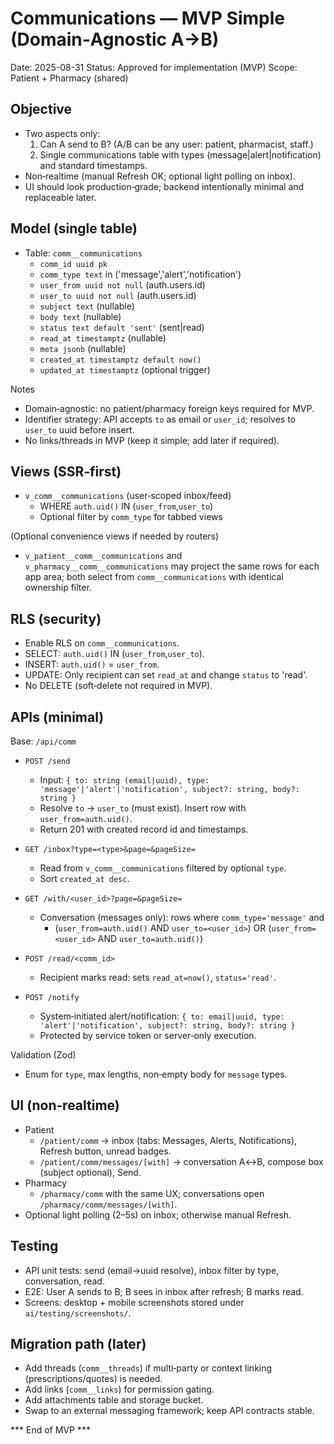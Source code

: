 # Communications — MVP Simple (Domain‑Agnostic A→B)

Date: 2025-08-31
Status: Approved for implementation (MVP)
Scope: Patient + Pharmacy (shared)

## Objective
- Two aspects only:
  1) Can A send to B? (A/B can be any user: patient, pharmacist, staff.)
  2) Single communications table with types (message|alert|notification) and standard timestamps.
- Non‑realtime (manual Refresh OK; optional light polling on inbox).
- UI should look production‑grade; backend intentionally minimal and replaceable later.

## Model (single table)
- Table: `comm__communications`
  - `comm_id uuid pk`
  - `comm_type text` in ('message','alert','notification')
  - `user_from uuid not null` (auth.users.id)
  - `user_to uuid not null` (auth.users.id)
  - `subject text` (nullable)
  - `body text` (nullable)
  - `status text default 'sent'` (sent|read)
  - `read_at timestamptz` (nullable)
  - `meta jsonb` (nullable)
  - `created_at timestamptz default now()`
  - `updated_at timestamptz` (optional trigger)

Notes
- Domain‑agnostic: no patient/pharmacy foreign keys required for MVP.
- Identifier strategy: API accepts `to` as email or `user_id`; resolves to `user_to` uuid before insert.
- No links/threads in MVP (keep it simple; add later if required).

## Views (SSR‑first)
- `v_comm__communications` (user‑scoped inbox/feed)
  - WHERE `auth.uid()` IN (`user_from`,`user_to`)
  - Optional filter by `comm_type` for tabbed views

(Optional convenience views if needed by routers)
- `v_patient__comm__communications` and `v_pharmacy__comm__communications` may project the same rows for each app area; both select from `comm__communications` with identical ownership filter.

## RLS (security)
- Enable RLS on `comm__communications`.
- SELECT: `auth.uid()` IN (`user_from`,`user_to`).
- INSERT: `auth.uid()` = `user_from`.
- UPDATE: Only recipient can set `read_at` and change `status` to 'read'.
- No DELETE (soft‑delete not required in MVP).

## APIs (minimal)
Base: `/api/comm`

- `POST /send`
  - Input: `{ to: string (email|uuid), type: 'message'|'alert'|'notification', subject?: string, body?: string }`
  - Resolve `to` → `user_to` (must exist). Insert row with `user_from=auth.uid()`.
  - Return 201 with created record id and timestamps.

- `GET /inbox?type=<type>&page=&pageSize=`
  - Read from `v_comm__communications` filtered by optional `type`.
  - Sort `created_at desc`.

- `GET /with/<user_id>?page=&pageSize=`
  - Conversation (messages only): rows where `comm_type='message'` and
    - (`user_from=auth.uid()` AND `user_to=<user_id>`) OR (`user_from=<user_id>` AND `user_to=auth.uid()`)

- `POST /read/<comm_id>`
  - Recipient marks read: sets `read_at=now()`, `status='read'`.

- `POST /notify`
  - System‑initiated alert/notification: `{ to: email|uuid, type: 'alert'|'notification', subject?: string, body?: string }`
  - Protected by service token or server‑only execution.

Validation (Zod)
- Enum for `type`, max lengths, non‑empty body for `message` types.

## UI (non‑realtime)
- Patient
  - `/patient/comm` → inbox (tabs: Messages, Alerts, Notifications), Refresh button, unread badges.
  - `/patient/comm/messages/[with]` → conversation A↔B, compose box (subject optional), Send.
- Pharmacy
  - `/pharmacy/comm` with the same UX; conversations open `/pharmacy/comm/messages/[with]`.
- Optional light polling (2–5s) on inbox; otherwise manual Refresh.

## Testing
- API unit tests: send (email→uuid resolve), inbox filter by type, conversation, read.
- E2E: User A sends to B; B sees in inbox after refresh; B marks read.
- Screens: desktop + mobile screenshots stored under `ai/testing/screenshots/`.

## Migration path (later)
- Add threads (`comm__threads`) if multi‑party or context linking (prescriptions/quotes) is needed.
- Add links (`comm__links`) for permission gating.
- Add attachments table and storage bucket.
- Swap to an external messaging framework; keep API contracts stable.

*** End of MVP ***
